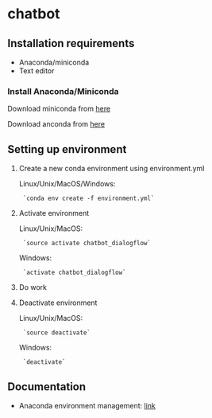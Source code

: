 # chatbot

## Installation requirements

- Anaconda/miniconda
- Text editor

### Install Anaconda/Miniconda
Download miniconda from [here](https://conda.io/miniconda.html)

Download anconda from [here](https://www.anaconda.com/download/)

## Setting up environment

1. Create a new conda environment using environment.yml

    Linux/Unix/MacOS/Windows:

        `conda env create -f environment.yml`

2. Activate environment

    Linux/Unix/MacOS:

        `source activate chatbot_dialogflow`

    Windows:

        `activate chatbot_dialogflow`

3. Do work

4. Deactivate environment

    Linux/Unix/MacOS:

        `source deactivate`

    Windows:

        `deactivate`

## Documentation
- Anaconda environment management: [link](https://conda.io/docs/user-guide/tasks/manage-environments.html)